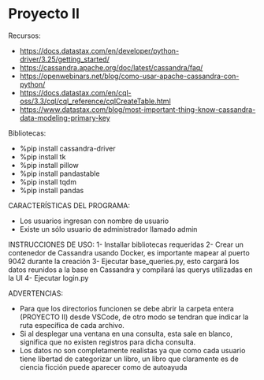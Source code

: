 # Proyecto II

Recursos:
 - https://docs.datastax.com/en/developer/python-driver/3.25/getting_started/
 - https://cassandra.apache.org/doc/latest/cassandra/faq/
 - https://openwebinars.net/blog/como-usar-apache-cassandra-con-python/
 - https://docs.datastax.com/en/cql-oss/3.3/cql/cql_reference/cqlCreateTable.html
 - https://www.datastax.com/blog/most-important-thing-know-cassandra-data-modeling-primary-key

Bibliotecas:
- %pip install cassandra-driver
- %pip install tk
- %pip install pillow
- %pip install pandastable
- %pip install tqdm
- %pip install pandas

CARACTERÍSTICAS DEL PROGRAMA:
- Los usuarios ingresan con nombre de usuario
- Existe un sólo usuario de administrador llamado admin

INSTRUCCIONES DE USO:
1- Installar bibliotecas requeridas
2- Crear un contenedor de Cassandra usando Docker, es importante mapear al puerto 9042 durante la creación
3- Ejecutar base_queries.py, esto cargará los datos reunidos a la base en Cassandra y compilará las querys utilizadas en la UI
4- Ejecutar login.py

ADVERTENCIAS:
- Para que los directorios funcionen se debe abrir la carpeta entera (PROYECTO II) desde VSCode, de otro modo se tendran que indicar la ruta específica de cada archivo.
- Si al desplegar una ventana en una consulta, esta sale en blanco, significa que no existen registros para dicha consulta.
- Los datos no son completamente realistas ya que como cada usuario tiene libertad de categorizar un libro, un libro que claramente es de ciencia ficción puede aparecer como de autoayuda